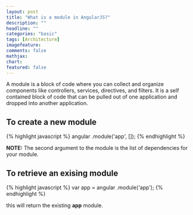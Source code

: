```yaml
---
layout: post
title: "What is a module in AngularJS?"
description: ""
headline: ""
categories: "basic"
tags: [Architecture]
imagefeature:
comments: false
mathjax:
chart:
featured: false
---
```


A module is a block of code where you can collect and organize components like controllers, services, directives, and filters. It is a self contained block of code that can be pulled out of one application and dropped into another application.

## To create a new module

{% highlight javascript %}
angular
    .module('app', []);
{% endhighlight %}

**NOTE:** The second argument to the module is the list of dependencies for your module.

## To retrieve an exising module

{% highlight javascript %}
var app = angular
                    .module('app');
{% endhighlight %}

this will return the existing **app** module.

